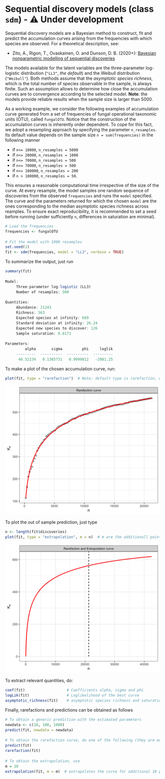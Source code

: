 # Sequential discovery models (class `sdm`) - :warning: Under development

Sequential discovery models are a Bayesian method to construct, fit and predict the accumulation curves arising from the frequencies with which species are observed. For a theoretical description, see:

 * Zito, A., Rigon, T., Ovaskainen, O. and Dunson, D. B. (2020+): [Bayesian nonparametric modelling of sequential discoveries](https://arxiv.org/abs/2011.06629)
 
The models available for the latent variables are the three-parameter log-logistic distribution (`"LL3"`, *the default*) and the Weibull distribution (`"Weibull"`). Both methods assume that the *asymptotic species richness*, which is the total number of species observable in the sample, is always finite. Such an assumption allows to determine how close the accumulation curves are to convergence according to the selected model. **Note**: the models provide reliable results when the sample size is larger than 5000. 

As a working example, we consider the following examples of accumulation curve generated from a set of frequencies of fungal operational taxonomic units (OTU), called `fungalOTU`. Notice that the construction of the accumulation curves is inherently order dependent. To cope for this fact, we adopt a resampling approach by specifying the parameter `n_resamples`. Its default value depends on the sample size `n = sum(frequencies)` in the following manner

* if `n<= 10000`, `n_resamples = 5000`
* if `n<= 20000`, `n_resamples = 1000`
* if `n<= 70000`, `n_resamples = 500`
* if `n<= 70000`, `n_resamples = 500`
* if `n<= 100000`, `n_resamples = 200`
* if `n > 100000`, `n_resamples = 50`.

This ensures a reasonable computational time irrespective of the size of the curve. At every resample, the model samples one random sequence of discoveries from the observed `frequencies` and runs the `model` specified. The curve and the parameters returned for which the chosen `model` are the ones corresponding to the median asymptotic species richness across reamples. To ensure exact reproducibility, it is recommended to set a seed before running (under sufficiently `n`, differences in saturation are minimal). 

```R
# Load the frequencies
frequencies <- fungalOTU

# Fit the model with 1000 resamples
set.seed(1) 
fit <- sdm(frequencies, model = "LL3", verbose = TRUE)
```

To summarize the output, just run
```R
summary(fit)

Model:
	 Three-parameter log-logistic (LL3)
	 Number of resamples: 500

Quantities:
	 Abundance: 21243
	 Richness: 563
	 Expected species at infinity: 689
	 Standard deviation at infinity: 26.24
	 Expected new species to discover: 126
	 Sample saturation: 0.8171

Parameters:
	     alpha       sigma         phi     loglik
	 ---------  ----------  ----------  ---------
	  40.52234   0.1385731   0.9999812   -2081.25
```

To make a plot of the chosen accumulation curve, run:
```R
plot(fit, type = "rarefaction")  # Note: default type is rarefaction, which plots also the observed accumulation curve
```

<img src="https://github.com/alessandrozito/BNPvegan/blob/master/img/sdm_plot.png" width="600" >

To plot the out of sample prediction, just type
```R
n <- length(fit$discoveries)
plot(fit, type = "extrapolation", m = n)  # m are the additionall points to compute the prediciton. Default is m=n
```

<img src="https://github.com/alessandrozito/BNPvegan/blob/master/img/sdm_plot_extrapolation.png" width="600" >

To extract relevant quantities, do:
```R
coef(fit)                   # Coefficients alpha, sigma and phi
logLik(fit)                 # Loglikelihood of the best curve
asymptotic_richness(fit)    # asymptotic species richness and saturation
```

Finally, rarefactions and predictions can be obtained as follows 
```R
# To obtain a generic prediction with the estimated parameters 
newdata <- c(10, 100, 1000)
predict(fit, newdata = newdata)

# To obtain the rarefaction curve, do one of the following (they are equivalent. predict is a generic prediction method)
predict(fit)
rarefaction(fit)

# To obtain the extrapolation, use
m = 10
extrapolation(fit, m = m)  # extrapolates the curve for additional 10 point.
```





